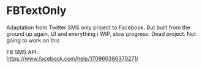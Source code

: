 # FBTextOnly
Adaptation from Twitter SMS only project to Facebook. But built from the ground up again, UI and everything
i
WIP, slow progress. Dead project. Not going to work on this

FB SMS API:
<br/>
https://www.facebook.com/help/170960386370271/
